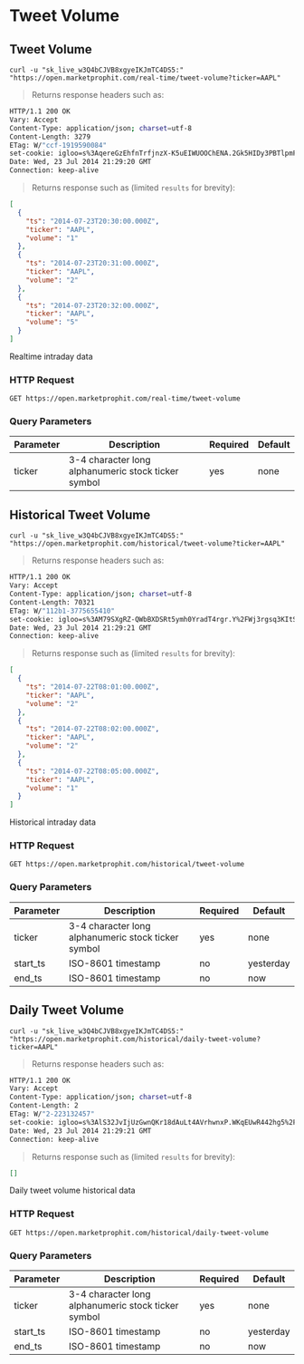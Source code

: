 
# Tweet Volume


## Tweet Volume

```shell
curl -u "sk_live_w3Q4bCJVB8xgyeIKJmTC4DS5:" "https://open.marketprophit.com/real-time/tweet-volume?ticker=AAPL"
```

> Returns response headers such as:

```bash
HTTP/1.1 200 OK
Vary: Accept
Content-Type: application/json; charset=utf-8
Content-Length: 3279
ETag: W/"ccf-1919590084"
set-cookie: igloo=s%3AqereGzEhfnTrfjnzX-K5uEIWUOOChENA.2Gk5HIDy3PBTlpmFYpsQaaeq8wUfC5Elvi2%2F%2BBOoybk; Path=/; Expires=Thu, 24 Jul 2014 21:29:20 GMT; HttpOnly
Date: Wed, 23 Jul 2014 21:29:20 GMT
Connection: keep-alive


```

> Returns response such as (limited `results` for brevity):

```json
[
  {
    "ts": "2014-07-23T20:30:00.000Z",
    "ticker": "AAPL",
    "volume": "1"
  },
  {
    "ts": "2014-07-23T20:31:00.000Z",
    "ticker": "AAPL",
    "volume": "2"
  },
  {
    "ts": "2014-07-23T20:32:00.000Z",
    "ticker": "AAPL",
    "volume": "5"
  }
]
```

Realtime intraday data

### HTTP Request

`GET https://open.marketprophit.com/real-time/tweet-volume`

### Query Parameters

Parameter | Description | Required | Default
--------- | ----------- | -------- | -------
ticker | 3-4 character long alphanumeric stock ticker symbol | yes | none



## Historical Tweet Volume

```shell
curl -u "sk_live_w3Q4bCJVB8xgyeIKJmTC4DS5:" "https://open.marketprophit.com/historical/tweet-volume?ticker=AAPL"
```

> Returns response headers such as:

```bash
HTTP/1.1 200 OK
Vary: Accept
Content-Type: application/json; charset=utf-8
Content-Length: 70321
ETag: W/"112b1-3775655410"
set-cookie: igloo=s%3AM79SXgRZ-QWbBXDSRt5ymh0YradT4rgr.Y%2FWj3rgsq3KItSWVUBSyOrKEGB5ftgtywcF2PrxsIwM; Path=/; Expires=Thu, 24 Jul 2014 21:29:21 GMT; HttpOnly
Date: Wed, 23 Jul 2014 21:29:21 GMT
Connection: keep-alive


```

> Returns response such as (limited `results` for brevity):

```json
[
  {
    "ts": "2014-07-22T08:01:00.000Z",
    "ticker": "AAPL",
    "volume": "2"
  },
  {
    "ts": "2014-07-22T08:02:00.000Z",
    "ticker": "AAPL",
    "volume": "2"
  },
  {
    "ts": "2014-07-22T08:05:00.000Z",
    "ticker": "AAPL",
    "volume": "1"
  }
]
```

Historical intraday data

### HTTP Request

`GET https://open.marketprophit.com/historical/tweet-volume`

### Query Parameters

Parameter | Description | Required | Default
--------- | ----------- | -------- | -------
ticker | 3-4 character long alphanumeric stock ticker symbol | yes | none
start_ts | ISO-8601 timestamp | no | yesterday
end_ts | ISO-8601 timestamp | no | now


## Daily Tweet Volume

```shell
curl -u "sk_live_w3Q4bCJVB8xgyeIKJmTC4DS5:" "https://open.marketprophit.com/historical/daily-tweet-volume?ticker=AAPL"
```

> Returns response headers such as:

```bash
HTTP/1.1 200 OK
Vary: Accept
Content-Type: application/json; charset=utf-8
Content-Length: 2
ETag: W/"2-223132457"
set-cookie: igloo=s%3AlS32JvIjUzGwnQKr18dAuLt4AVrhwnxP.WKqEUwR442hg5%2FwQey9Pm6JesxJdfs%2Fc4SAliY02SGo; Path=/; Expires=Thu, 24 Jul 2014 21:29:21 GMT; HttpOnly
Date: Wed, 23 Jul 2014 21:29:21 GMT
Connection: keep-alive


```

> Returns response such as (limited `results` for brevity):

```json
[]
```

Daily tweet volume historical data

### HTTP Request

`GET https://open.marketprophit.com/historical/daily-tweet-volume`

### Query Parameters

Parameter | Description | Required | Default
--------- | ----------- | -------- | -------
ticker | 3-4 character long alphanumeric stock ticker symbol | yes | none
start_ts | ISO-8601 timestamp | no | yesterday
end_ts | ISO-8601 timestamp | no | now
